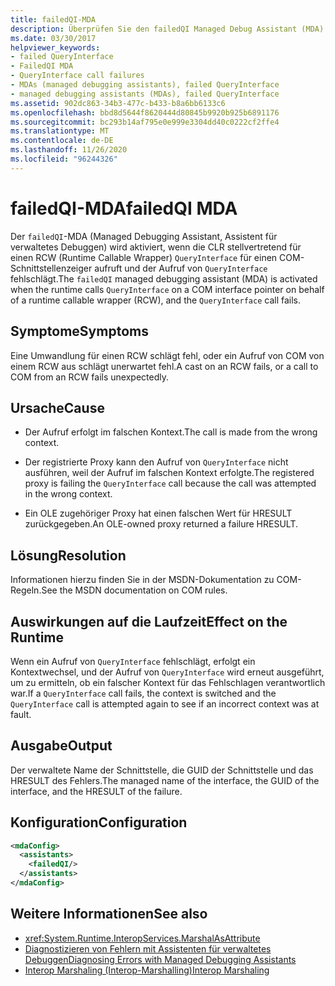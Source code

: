 ```yaml
---
title: failedQI-MDA
description: Überprüfen Sie den failedQI Managed Debug Assistant (MDA) in .net, der aktiviert werden kann, wenn eine Umwandlung für einen oder einen com-Befehl von einem Runtime Callable Wrapper (RCW) fehlschlägt.
ms.date: 03/30/2017
helpviewer_keywords:
- failed QueryInterface
- FailedQI MDA
- QueryInterface call failures
- MDAs (managed debugging assistants), failed QueryInterface
- managed debugging assistants (MDAs), failed QueryInterface
ms.assetid: 902dc863-34b3-477c-b433-b8a6bb6133c6
ms.openlocfilehash: bbd8d5644f8620444d80845b9920b925b6891176
ms.sourcegitcommit: bc293b14af795e0e999e3304dd40c0222cf2ffe4
ms.translationtype: MT
ms.contentlocale: de-DE
ms.lasthandoff: 11/26/2020
ms.locfileid: "96244326"
---
```

# <a name="failedqi-mda"></a><span data-ttu-id="a791e-103">failedQI-MDA</span><span class="sxs-lookup"><span data-stu-id="a791e-103">failedQI MDA</span></span>

<span data-ttu-id="a791e-104">Der `failedQI`-MDA (Managed Debugging Assistant, Assistent für verwaltetes Debuggen) wird aktiviert, wenn die CLR stellvertretend für einen RCW (Runtime Callable Wrapper) `QueryInterface` für einen COM-Schnittstellenzeiger aufruft und der Aufruf von `QueryInterface` fehlschlägt.</span><span class="sxs-lookup"><span data-stu-id="a791e-104">The `failedQI` managed debugging assistant (MDA) is activated when the runtime calls `QueryInterface` on a COM interface pointer on behalf of a runtime callable wrapper (RCW), and the `QueryInterface` call fails.</span></span>  
  
## <a name="symptoms"></a><span data-ttu-id="a791e-105">Symptome</span><span class="sxs-lookup"><span data-stu-id="a791e-105">Symptoms</span></span>  

 <span data-ttu-id="a791e-106">Eine Umwandlung für einen RCW schlägt fehl, oder ein Aufruf von COM von einem RCW aus schlägt unerwartet fehl.</span><span class="sxs-lookup"><span data-stu-id="a791e-106">A cast on an RCW fails, or a call to COM from an RCW fails unexpectedly.</span></span>  
  
## <a name="cause"></a><span data-ttu-id="a791e-107">Ursache</span><span class="sxs-lookup"><span data-stu-id="a791e-107">Cause</span></span>  
  
- <span data-ttu-id="a791e-108">Der Aufruf erfolgt im falschen Kontext.</span><span class="sxs-lookup"><span data-stu-id="a791e-108">The call is made from the wrong context.</span></span>  
  
- <span data-ttu-id="a791e-109">Der registrierte Proxy kann den Aufruf von `QueryInterface` nicht ausführen, weil der Aufruf im falschen Kontext erfolgte.</span><span class="sxs-lookup"><span data-stu-id="a791e-109">The registered proxy is failing the `QueryInterface` call because the call was attempted in the wrong context.</span></span>  
  
- <span data-ttu-id="a791e-110">Ein OLE zugehöriger Proxy hat einen falschen Wert für HRESULT zurückgegeben.</span><span class="sxs-lookup"><span data-stu-id="a791e-110">An OLE-owned proxy returned a failure HRESULT.</span></span>  
  
## <a name="resolution"></a><span data-ttu-id="a791e-111">Lösung</span><span class="sxs-lookup"><span data-stu-id="a791e-111">Resolution</span></span>  

 <span data-ttu-id="a791e-112">Informationen hierzu finden Sie in der MSDN-Dokumentation zu COM-Regeln.</span><span class="sxs-lookup"><span data-stu-id="a791e-112">See the MSDN documentation on COM rules.</span></span>  
  
## <a name="effect-on-the-runtime"></a><span data-ttu-id="a791e-113">Auswirkungen auf die Laufzeit</span><span class="sxs-lookup"><span data-stu-id="a791e-113">Effect on the Runtime</span></span>  

 <span data-ttu-id="a791e-114">Wenn ein Aufruf von `QueryInterface` fehlschlägt, erfolgt ein Kontextwechsel, und der Aufruf von `QueryInterface` wird erneut ausgeführt, um zu ermitteln, ob ein falscher Kontext für das Fehlschlagen verantwortlich war.</span><span class="sxs-lookup"><span data-stu-id="a791e-114">If a `QueryInterface` call fails, the context is switched and the `QueryInterface` call is attempted again to see if an incorrect context was at fault.</span></span>  
  
## <a name="output"></a><span data-ttu-id="a791e-115">Ausgabe</span><span class="sxs-lookup"><span data-stu-id="a791e-115">Output</span></span>  

 <span data-ttu-id="a791e-116">Der verwaltete Name der Schnittstelle, die GUID der Schnittstelle und das HRESULT des Fehlers.</span><span class="sxs-lookup"><span data-stu-id="a791e-116">The managed name of the interface, the GUID of the interface, and the HRESULT of the failure.</span></span>  
  
## <a name="configuration"></a><span data-ttu-id="a791e-117">Konfiguration</span><span class="sxs-lookup"><span data-stu-id="a791e-117">Configuration</span></span>  
  
```xml  
<mdaConfig>  
  <assistants>  
    <failedQI/>  
  </assistants>  
</mdaConfig>  
```  
  
## <a name="see-also"></a><span data-ttu-id="a791e-118">Weitere Informationen</span><span class="sxs-lookup"><span data-stu-id="a791e-118">See also</span></span>

- <xref:System.Runtime.InteropServices.MarshalAsAttribute>
- [<span data-ttu-id="a791e-119">Diagnostizieren von Fehlern mit Assistenten für verwaltetes Debuggen</span><span class="sxs-lookup"><span data-stu-id="a791e-119">Diagnosing Errors with Managed Debugging Assistants</span></span>](diagnosing-errors-with-managed-debugging-assistants.md)
- [<span data-ttu-id="a791e-120">Interop Marshaling (Interop-Marshalling)</span><span class="sxs-lookup"><span data-stu-id="a791e-120">Interop Marshaling</span></span>](../interop/interop-marshaling.md)
